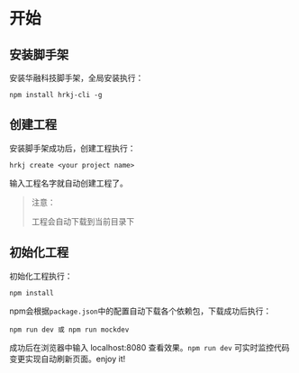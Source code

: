 # 开始

## 安装脚手架

安装华融科技脚手架，全局安装执行：

```
npm install hrkj-cli -g
```

## 创建工程

安装脚手架成功后，创建工程执行：

```
hrkj create <your project name>
```

输入工程名字就自动创建工程了。

> 注意：
>
> 工程会自动下载到当前目录下

## 初始化工程

初始化工程执行：

```
npm install
```

npm会根据`package.json`中的配置自动下载各个依赖包，下载成功后执行：

```
npm run dev 或 npm run mockdev
```

成功后在浏览器中输入 localhost:8080 查看效果。`npm run dev` 可实时监控代码变更实现自动刷新页面。enjoy it!

